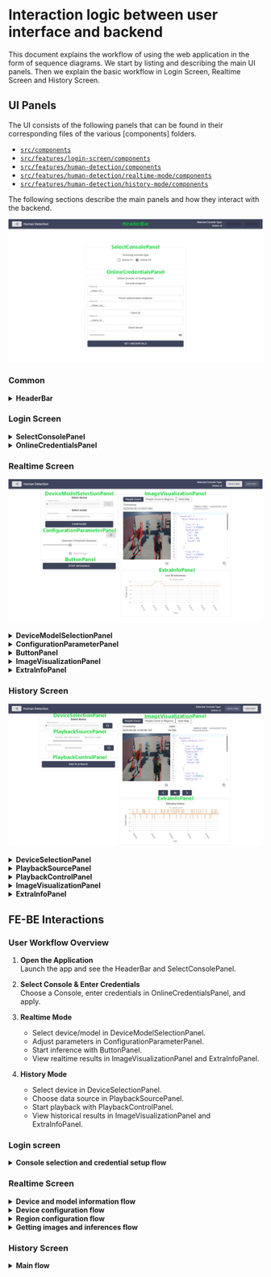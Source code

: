 # Interaction logic between user interface and backend

This document explains the workflow of using the web application in the form of sequence diagrams. We start by listing and describing the main UI panels. Then we explain the basic workflow in Login Screen, Realtime Screen and History Screen.

## UI Panels
The UI consists of the following panels that can be found in their corresponding files of the various [components] folders. 
- [`src/components`](../frontend/app/src/components/)
- [`src/features/login-screen/components`](../frontend/app/src/features/login-screen/components)
- [`src/features/human-detection/components`](../frontend/app/src/features/human-detection/components)
- [`src/features/human-detection/realtime-mode/components`](../frontend/app/src/features/human-detection/realtime-mode/components)
- [`src/features/human-detection/history-mode/components`](../frontend/app/src/features/human-detection/history-mode/components)

The following sections describe the main panels and how they interact with the backend.

![Login Screen](./media/components_login_screen.png)

### Common
<details>
<summary><b>HeaderBar</b></summary>

[`HeaderBar`](../frontend/app/src/components/HeaderBar.tsx) displays the name of the app, the selected console type, and contains buttons to switch between Realtime Screen and History Screen. It also provides a button to return to Console selection.
</details>

### Login Screen
<details>
<summary><b>SelectConsolePanel</b></summary>

[`SelectConsolePanel`](../frontend/app/src/features/login-screen/components/SelectConsolePanel.tsx) allows the user to select which Console to use, from among the listed ones.

Endpoints used by `SelectConsolePanel` and its children:
- [*Router* `/connection`](../backend/app/routers/connection.py)
  - `GET /connection`
  - `PUT /connection`
- [*Router* `/client`](../backend/app/routers/client.py)
  - `GET /client`

FE-BE interaction for this panel is implemented in:
- [*ConsoleConfiguration.tsx*](../frontend/app/src/features/login-screen/utils/ConsoleConfiguration.tsx)
</details>

<details>
<summary><b>OnlineCredentialsPanel</b></summary>

[`OnlineCredentialsPanel`](../frontend/app/src/features/login-screen/components/OnlineCredentialsPanel.tsx) allows the user to specify the configuration options required to access any type of Online Console. These options include which endpoints to use, as well as the Client credentials.

Endpoints used by `OnlineCredentialsPanel` and its children:
- [*Router* `/connection`](../backend/app/routers/connection.py)
  - `GET /connection`
  - `PUT /connection`
- [*Router* `/devices`](../backend/app/routers/device.py)
  - `GET /devices`

FE-BE interaction for this panel is implemented in:
- [*DeviceInfoFromConsole.tsx*](../frontend/app/src/utils/DeviceInfoFromConsole.tsx)
</details>

### Realtime Screen

![Realtime Screen](./media/components_realtime_screen.png)

<details>
<summary><b>DeviceModelSelectionPanel</b></summary>


[`DeviceModelSelectionPanel`](../frontend/app/src/features/human-detection/realtime-mode/components/DeviceModelSelectionPanel.tsx) allows the user to select Device and Model from those available in the selected Console. Initially, only the Device selection is enabled, and once the user has selected a Device, the Model selection is enabled as well, listing all the models in the device.

Endpoints used by `DeviceModelSelectionPanel` and its children:
- [*Router* `/devices`](../backend/app/routers/device.py)
  - `GET /devices/{device_id}`

FE-BE interaction for this panel is implemented in:
- [*DeviceInfoFromConsole.tsx*](../frontend/app/src/utils/DeviceInfoFromConsole.tsx)
</details>

<details>
<summary><b>ConfigurationParameterPanel</b></summary>

[`ConfigurationParameterPanel`](../frontend/app/src/features/human-detection/realtime-mode/components/ConfigurationParameterPanel.tsx) contains child components for displaying and adjusting the configuration parameters of the app.

Child components of `ConfigurationParameterPanel`:
  - [`DefaultSettingsPanel`](../frontend/app/src/features/human-detection/realtime-mode/components/DefaultSettingsPanel.tsx)
  - [`ExtraSettingsPanel`](../frontend/app/src/features/human-detection/realtime-mode/components/ExtraSettingsPanel.tsx)

**DefaultSettingsPanel**

This panel allows the user to visualize and edit the device configuration values using sliders and checkboxes. The list of editable values is hardcoded in the Sample Application, and it's independent of the Console selection.

This panel does not communicate with the Backend. The updates in the configuration are stored locally, and communicated to the Backend with starting inference using the [*ButtonPanel*](#buttonpanel).

**ExtraSettingsPanel**

This panel allows the user to visualize and edit the device configuration values in a JSON manner. The exact format of the configuration will depend on various factors, such as the type of Console used or the device selected.

This panel does not communicate with the Backend. The updates in the configuration are stored locally, and communicated to the Backend with starting inference using the [*ButtonPanel*](#buttonpanel).
</details>

<details>
<summary><b>ButtonPanel</b></summary>

[`ButtonPanel`](../frontend/app/src/features/human-detection/realtime-mode/components/ButtonPanel.tsx) serves to collect together buttons of *Start inference* and *Stop inference*.

Endpoints used by `ButtonPanel` and its children:
- [*Router* `/configuration`](../backend/app/routers/configuration.py):
  - `PATCH /configurations/{file_name}`
- [*Router* `/processing`](../backend/app/routers/processing.py):
  - `POST /processing/start_processing/{device_id}`
  - `POST /processing/stop_processing/{device_id}`

FE-BE interaction for this panel is implemented in:
- [*EdgeAppConfigurationFromConsole.tsx*](../frontend/app/src/utils/EdgeAppConfigurationFromConsole.tsx)
- [*ProcessingService.tsx*](../frontend/app/src/utils/ProcessingService.tsx)
</details>

<details>
<summary><b>ImageVisualizationPanel</b></summary>

[`ImageVisualizationPanel`](../frontend/app/src/features/human-detection/realtime-mode/components/ImageVisualizationPanel.tsx) visualizes the latest captured images and displays inference results according to the selected solution type.

Child components of `ImageVisualizationPanel`:
- [`SolutionTab`](../frontend/app/src/features/human-detection/components/SolutionTab.tsx)
- [`BBoxHumanoidTab`](../frontend/app/src/features/human-detection/components/BBoxHumanoidTab.tsx)
- [`Canvas`](../frontend/app/src/features/human-detection/components/Canvas.tsx)
- [`InferenceDataDisplay`](../frontend/app/src/features/human-detection/components/InferenceDataDisplay.tsx)

Endpoints used by `ImageVisualizationPanel` and its children:
- [*Router* `/processing`](../backend/app/routers/processing.py)
  - Connection to a `/processing/ws`
 
FE-BE interaction for this panel is implemented in:
- [*ImageStream.tsx*](../frontend/app/src/utils/ImageStream.tsx)
</details>

<details>
<summary><b>ExtraInfoPanel</b></summary>

[`ExtraInfoPanel`](../frontend/app/src/features/human-detection/realtime-mode/components/ExtraInfoPanel.tsx) visualizes inference data as timeseries graphs for realtime screen.

Child components of `ExtraInfoPanel`:
- [`PeopleCountPlot`](../frontend/app/src/features/human-detection/realtime-mode/components/PeopleCountPlot.tsx)
- [`PeopleCountInRegionsPlot`](../frontend/app/src/features/human-detection/realtime-mode/components/PeopleCountInRegionsPlot.tsx)
</details>

</details>

### History Screen

![History Screen](./media/components_history_screen.png)

<details>
<summary><b>DeviceSelectionPanel</b></summary>

[`DeviceSelectionPanel`](../frontend/app/src/features/human-detection/history-mode/components/DeviceSelectionPanel.tsx) allows the user to select a Device. Once the user has selected a device, subsequent panels become available.

Endpoints used by `DeviceSelectionPanel` and its children:
- [*Router* `/devices`](../backend/app/routers/device.py)
  - `GET /devices/{device_id}`

FE-BE interaction for this panel is implemented in:
- [*DeviceInfoFromConsole.tsx*](../frontend/app/src/utils/DeviceInfoFromConsole.tsx)
</details>

<details>
<summary><b>PlaybackSourcePanel</b></summary>

[`PlaybackSourcePanel`](../frontend/app/src/features/human-detection/history-mode/components/PlaybackSourcePanel.tsx) allows users to select between image-based or time-based methods for retrieving historical inference data.

Child components of `PlaybackSourcePanel`:
  - [`DirectorySelectionPanel`](../frontend/app/src/features/human-detection/history-mode/components/DirectorySelectionPanel.tsx) 
  - [`DateTimeRangePanel`](../frontend/app/src/features/human-detection/history-mode/components/DateTimeRangePanel.tsx) 

**DirectorySelectionPanel**

This panel allows the user to select an image directory based on the selected device. These selections of image data sources are stored locally and communicated to the Backend when fetching images and inferences associated with images using the PlaybackControlPanel.

Endpoints used by `DeviceSelectionPanel` and its children:
- [*Router* `/insight`](../backend/app/routers/insight.py)
  - `GET /insight/directories/{device_id}`
  
FE-BE interaction for this panel is implemented in:
- [*ImagesAndInferencesFromConsole.tsx*](../frontend/app/src/utils/ImagesAndInferencesFromConsole.tsx)


**DateTimeRangePanel**

This panel allows the user to select datetime range for configuring the metadata retrieval scope based on the selected device. These selections are stored locally and communicated to the Backend when fetching metadata using the PlaybackControlPanel.
</details>

<details>
<summary><b>PlaybackControlPanel</b></summary>

[`PlaybackControlPanel`](../frontend/app/src/features/human-detection/history-mode/components/PlaybackControlPanel.tsx) serves to collect together buttons of Start playback and Stop playback.

Endpoints used by `PlaybackControlPanel` and its children:
- [*Router* `/insight`](../backend/app/routers/insight.py)
  - `GET /insight/images_and_inferences/{device_id}/{sub_directory_name}`
  - `GET /insight/inferences/{device_id}`

FE-BE interaction for this panel is implemented in:
- [*ImagesAndInferencesFromConsole.tsx*](../frontend/app/src/utils/ImagesAndInferencesFromConsole.tsx)
</details>

<details>
<summary><b>ImageVisualizationPanel</b></summary>

[`ImageVisualizationPanel`](../frontend/app/src/features/human-detection/history-mode/components/ImageVisualizationPanel.tsx) visualizes captured images and displays inference results according to the selected solution type. Unlike the Realtime Screen, this panel shows images one by one from a batch retrieved by the PlaybackControlPanel.

Child components of `ImageVisualizationPanel`:
- [`SolutionTab`](../frontend/app/src/features/human-detection/components/SolutionTab.tsx)
- [`BBoxHumanoidTab`](../frontend/app/src/features/human-detection/components/BBoxHumanoidTab.tsx)
- [`Canvas`](../frontend/app/src/features/human-detection/components/Canvas.tsx)
- [`InferenceDataDisplay`](../frontend/app/src/features/human-detection/components/InferenceDataDisplay.tsx)
</details>

<details>
<summary><b>ExtraInfoPanel</b></summary>

[`ExtraInfoPanel`](../frontend/app/src/features/human-detection/history-mode/components/ExtraInfoPanel.tsx) visualizes inference data as timeseries graphs for history screen.

Child components of `ExtraInfoPanel`:
- [`PeopleCountPlot`](../frontend/app/src/features/human-detection/history-mode/components/PeopleCountPlot.tsx)
- [`PeopleCountInRegionsPlot`](../frontend/app/src/features/human-detection/history-mode/components/PeopleCountInRegionsPlot.tsx)
</details>

## FE-BE Interactions

### User Workflow Overview

1. **Open the Application**  
   Launch the app and see the HeaderBar and SelectConsolePanel.

2. **Select Console & Enter Credentials**  
   Choose a Console, enter credentials in OnlineCredentialsPanel, and apply.

3. **Realtime Mode**  
   - Select device/model in DeviceModelSelectionPanel.
   - Adjust parameters in ConfigurationParameterPanel.
   - Start inference with ButtonPanel.
   - View realtime results in ImageVisualizationPanel and ExtraInfoPanel.

4. **History Mode**  
   - Select device in DeviceSelectionPanel.
   - Choose data source in PlaybackSourcePanel.
   - Start playback with PlaybackControlPanel.
   - View historical results in ImageVisualizationPanel and ExtraInfoPanel.


### Login screen

<details>
<summary><b>Console selection and credential setup flow</b></summary>

This is the screen to configure the settings to connect to the selected Console project.

```mermaid
---
title:  Sequence diagram for console version selection, credential input and validation
---
sequenceDiagram
    actor U as User
    box Application
    participant F as FrontEnd
    participant B as BackEnd
    end
  U -)  +F: Goes to the app web page.
  F --) -U: Returns the Console Version Selection Screen
  U -)  +F: Selects the desired Console Version.
    F -) +B: Sets the console version using `PUT /client`.
    B --) -F: Returns ok.
    F -) +B: Requests current credentials stored in the backend using `GET /connection`.
    B --) -F: Returns current credentials or default values if none stored
    F ->> F: If error or default values are detected, check for values in local storage
  F --) -U: Returns the Credentials Screen

  opt
    Note over U, F: Providing credentials
    U -)  +F: Types in a value of Console endpoint.
    F --) -U: Renders the Credentials Screen with the Console endpoint value.
    U -)  +F: Types in a value of Portal authorization endpoint.
    F --) -U: Renders the Credentials Screen with the Portal authorization endpoint value.
    U -)  +F: Types in a value of ClientID.
    F --) -U: Renders the Credentials Screen with the ClientID value.
    U -)  +F: Types in a value of ClientSecret.
    F --) -U: Renders the Credentials Screen with the ClientSecret value (hidden).
  end

  Note over U, B: Validating credentials
  U -) +F: Presses the button "Set credentials"

  F -)  +B: Passes the credentials to the BE using `PUT /connection`.
  B --) -F: Returns ok.

  alt correct connection credentials for AITRIOS Console
  F -)  +B: Requests device list from the BE using `GET /devices`.
      B --) -F: Returns device list.
      F ->> F: Updates credentials stored in local storage
    F --) U: Renders the Main application screen.

  else errorneous connection credentials for AITRIOS Console
  F -)  +B: Requests device list from the BE using `GET /devices`.
      B --) -F: Returns error.
    F --) U: Renders the Credentials screen marking the provided credentials as erroneous.
  end
  deactivate F
```
</details>


### Realtime Screen

<details>
<summary><b>Device and model information flow</b></summary>

This sections describes the flow of information to select the console, device, model and edge application to use. These interactions are contained in the [`DeviceModelSelectionPanel`](../frontend/app/src/features/human-detection/realtime-mode/components/DeviceModelSelectionPanel.tsx) and its components. Once the user selects a console and sets the credentials, this panel allows them to select a device and a model previously deployed on this device. Once the selection is accepted, the application fetches an image and the device configuration, and displays them in the `ImageVisualizationPanel` and `ConfigurationParameterPanel` respectively.

Child components of `DeviceModelSelectionPanel`:
- [*ApplySelection.tsx*](../frontend/app/src/features/human-detection/realtime-mode/components/ApplySelection.tsx)
- [*DeviceSelector.tsx*](../frontend/app/src/features/human-detection/realtime-mode/components/DeviceSelector.tsx)
- [*ModelSelector.tsx*](../frontend/app/src/features/human-detection/realtime-mode/components/ModelSelector.tsx)

Endpoints used by `DeviceModelSelectionPanel` and its children:
- [*Router* `/device`](../backend/app/routers/device.py)
  - `GET /devices/`
  - `GET /devices/{device_id}`
- [*Router* `/configuration`](../backend/app/routers/configuration.py)
  - `GET /configurations/{device_id}`
- [*Router* `/processing`](../backend/app/routers/processing.py)
  - `GET /processing/image/{device_id}`

FE-BE interaction is implemented in:
- [*DeviceInfoFromConsole.tsx*](../frontend/app/src/utils/DeviceInfoFromConsole.tsx)
- [*EdgeAppConfigurationFromConsole.tsx*](../frontend/app/src/utils/EdgeAppConfigurationFromConsole.tsx)
- [*GetImageFromConsole.tsx*](../frontend/app/src/utils/GetImageFromConsole.tsx)


```mermaid
---
title: Device and model information flow
---
sequenceDiagram
    actor U as User
    box Application
    participant F as FrontEnd
    participant B as BackEnd
    end
    U ->>+ F: Clicks "Set Credentials"
    F -) +B: «DeviceModelSelectionPanel» calls «GET /devices»
    B --) -F: Return a list of available devices
  F --) -U: Renders the list of all available devices <br> Renders a disabled dropdown for model selection

  U -)  +F: Select a device
    F -) +B: «DeviceSelector» calls «GET /devices/{device_id}»
  F --) -U: Enables choosing a model with  the «ModelSelector» component
  B --) -F: Returns a list of models available on the device
  activate F
  F --) U: Rerenders a «ModelSelector» component with updated list of models on device
  deactivate F

  U -)  +F: Select a model from a drop-down menu of a «ModelSelector» component
  F --) -U: Enables «Apply» button

  U -)  +F: Clicks  «Apply»  button
    F -) +B: ApplySelection component requests calls «GET /processing/image/{device_id}» <br> for a representative image
    F -) +B: ApplySelection component calls «GET /configurations/{device_id}»
  activate F
    B --) -F: Returns device configuration
    F --) -U: Renders a «ConfigurationParameterPanel» with parameter values<br>from the obtained configuration info or default values if no configuration is present
  deactivate F
  activate F
    B --) -F: Returns a representative image
    F --) U: reference images with inference results <br> drawn according to the rendering method for each data type.
  deactivate F

```
</details>

<details>
<summary><b>Device configuration flow</b></summary>



This sections describes the flow to interact with the Device/Application configurations. These interactions are contained in the [`ConfigurationParameterPanel`](../frontend/app/src/features/human-detection/realtime-mode/components/ConfigurationParameterPanel.tsx). This panel displays the configuration parameters of an Edge Application that a user can change from UI, which includes sliders and checkboxes for some of the parameters. All the changes performed on this panel are stored in the Frontend and are only passed to the Backend upon pressing the button "Start Inference" in the `ButtonPanel`.

This panel is first rendered with the default values and is blocked for change while the application is receiving and parsing the device configuration information. Upon its completion, the components are rendered again with the values obtained, and only then the frontend enables modifying its values.

Child components of `ConfigurationParameterPanel`:
- [*CustomCheckBox.tsx*](../frontend/app/src/components/CustomCheckBox.tsx)
- [*CustomSlider.tsx*](../frontend/app/src/components/CustomSlider.tsx)


```mermaid
---
title: Device configuration flow
---
sequenceDiagram
    actor U as User
    box Application
    participant F as FrontEnd
    participant B as BackEnd
    end

  U -)  +F: Clicks  «Apply»  button
    F -) +B: «ApplySelection» component requests the device configuration information <br> using a «GET /configurations/{device_id}» endpoint
  F --) -U: Renders a «ConfigurationParameterPanel» with default parameter values
    B --) -F: Returns configuration information
  activate F
  F --) U: Renders a «ConfigurationParameterPanel» with parameter values<br>from the obtained configuration information
  deactivate F

  U -) +F: Updates sliders, value fields or a checkbox
    F --) F: Updates internal representation of selected configuration parameters
  F --) -U: Renders correct representation of the value in all the relevant components

  U -) +F: Selects the icon of a gear in the parameters configuration section
  F --) -U: Renders the «ExtraSettingsPanel» with the device configuration displayed in JSON format <br> Enables «Apply» button

  U -)  +F: Adjusts configuration in JSON files and clicks on «Apply»
    F --) F: Updates internal representation of selected configuration parameters
  F --) -U: Renders «ConfigurationParameterPanel» again <br> Shows updated values in all the relevant components

  U -) +F: Clicks the «Start Inference» button in the «ButtonPanel»
    opt Configuration parameters differ from the previous ones
      F -) +B: «handleStartInference» in «ButtonPanel» checks configuration <br> and calls «PATCH /configurations/{device_id}/{configuration_id}»
      B --) -F: Response
    end

    F -) +B: «handleStartInference» in «ButtonPanel» calls «POST /processing/start_processing/{device_id}»
    B --) -F: Response
    F --) F: Enables receiving images and inference results through a web socket <br>Draws inference results in «ImageVisualizationPanel»
  F --) -U: Replaces «Start Inference» button with «Stop Inference» button
```
</details>


<details>
<summary><b>Region configuration flow</b></summary>

This section describes the flow for interacting with Region settings when using the "People Count in Regions" feature. These interactions are contained in the [`RegionSelectionPanel`](../frontend/app/src/features/human-detection/components/RegionSelectionPanel.tsx). The sequence diagram below illustrates the process:

- initial loading of settings files
- configuration of regions through the GUI
- saving changes to settings files
- processing inference data based on configuration files in the backend

Endpoints used by `RegionSelectionPanel` and their children:
- [*Router* `/app-config`](../backend/app/routers/app_config.py)
  - `GET /app-config/`
  - `PATCH /app-config/`

```mermaid
---
title: Region configuration flow
---
sequenceDiagram
    actor U as User
    box Application
    participant F as Frontend
    participant B as Backend
    end
    
    U -) +F: Login
    F -) +B: Automatically fetch configuration file (GET /app-config/)
    B --) -F: Return initial configuration values
    F --) -U: Display initial regions

    U -) +F: Configure regions using «RegionSelectionPanel»
    F --) F: Update context values for selected regions
    U -) F: Press "ACCEPT REGION" button
    F -) +B: Send region data (PATCH /app-config/regions)
    B --) B: Update region information in configuration file
    B --) -F: Update successful response

    U -) +F: "Start Inference"
    F -) +B: Start inference /start_processing/
    B --) B: Load latest configuration values
    activate B
    B --) B: Retrieve data from Console
    B --) B: People count in selected regions
    deactivate B
    B --) -F: Send processed data
    F --) -U: Visualize people count in regions
```
</details>


<details>
<summary><b>Getting images and inferences flow</b></summary>

```mermaid
---
title: Getting images and inferences flow
---
sequenceDiagram
    actor U as User
    box Application
    participant F as FrontEnd
    participant B as BackEnd
    end
    U ->>+ F: Click «Start Inference»
    F ->>+ B: «ButtonPanel» calls «POST /processing/start_processing/{device_id}»
    B -->>- F: Response
    F -->>- U: Show inference running state

    loop Inference running
        B -->> F: Send images & inference results (WebSocket /processing/ws)
        F -->> U: Render images and inference results in «ImageVisualizationPanel»
    end

    U ->>+ F: Click «Stop Inference»
    F ->>+ B: Stop inference calls «POST /processing/stop_processing/{device_id}»
    B -->>- F: Response
    F -->>- U: Show stopped state, display last result
```

</details>


### History Screen

<details>
<summary><b>Main flow</b></summary>

This section describes the flow of information for fetching historical inference data by selecting image folders (IMAGES AND METADATA) or by selecting datetime ranges (METADATA ONLY). These interactions are contained in the [`PlaybackSourcePanel`](../frontend/app/src/features/human-detection/history-mode/components/PlaybackSourcePanel.tsx) and its components. Once the selection is accepted, the application fetches an images and inference results, and displays them in the [`ImageVisualizationPanel`](../frontend/app/src/features/human-detection/history-mode/components/ImageVisualizationPanel.tsx).

Child components of `PlaybackSourcePanel`:
- [`DirectorySelectionPanel`](../frontend/app/src/features/human-detection/history-mode/components/DirectorySelectionPanel.tsx)
  - [`DirectorySelector`](../frontend/app/src/features/human-detection/history-mode/components/DirectorySelector.tsx) 
- [`DateTimeRangePanel`](../frontend/app/src/features/human-detection/history-mode/components/DateTimeRangePanel.tsx) 

Endpoints used by `DeviceSelectionPanel`, `PlaybackSourcePanel`, `PlaybackControlPanel` and their children:
- [*Router* `/device`](../backend/app/routers/device.py)
  - `GET /devices/`
- [*Router* `/insight`](../backend/app/routers/insight.py)
  - `GET /insight/directories/{device_id}`

- [*Router* `/insight`](../backend/app/routers/insight.py)
  - `GET /insight/images_and_inferences/{device_id}/{sub_directory_name}`
  - `GET /insight/inferences/{device_id}`

FE-BE interaction is implemented in:
- [*DeviceInfoFromConsole.tsx*](../frontend/app/src/utils/DeviceInfoFromConsole.tsx)
- [*ImagesAndInferencesFromConsole.tsx*](../frontend/app/src/utils/ImagesAndInferencesFromConsole.tsx)

```mermaid
---
title: Main flow in History Screen
---
sequenceDiagram
    actor U as User
    box Application
    participant F as FrontEnd
    participant B as BackEnd
    end

    U ->>+ F: Select «HISTORY» on «HeaderBar»
    F ->>+ B: «DeviceSelectionPanel» requests devices (GET /devices)
    B -->>- F: Return list of devices
    F -->>- U: Render device list

    U ->>+ F: Select a device
    F ->>+ B: «DeviceSelector» requests directories (GET /insight/directories/{device_id})
    B -->>- F: Return list of directories
    F -->>- U: Render directory list, enable source type selection

    U ->>+ F: Select source type («IMAGES AND METADATA» or «METADATA ONLY»)
    alt IMAGES AND METADATA
        F -->> U: Render «DirectorySelectionPanel»
        U ->>+ F: Select a directory in «DirectorySelector»
    else METADATA ONLY
        F -->> U: Render «DateTimeRangePanel»
        U ->>+ F: Select datetime range
    end
    F -->> F: Update context values

    U ->>+ F: Click "Start Playback" in «PlaybackControlPanel»
    alt IMAGES AND METADATA
        F ->>+ B: Fetch images & inferences <br> (GET /insight/images_and_inferences/{device_id}/{sub_directory_name})
        B -->>- F: Return images & inferences batch
        F -->>- U: Render images and inference results in «ImageVisualizationPanel»
    else METADATA ONLY
        F ->>+ B: Fetch inferences <br> (GET /insight/inferences/{device_id}?from_datetime=...&to_datetime=...)
        B -->>- F: Return inferences batch
        F -->>- U: Render inference results in «ImageVisualizationPanel»
    end

    U ->>+ F: Navigate/playback inference and images
    F -->>- U: Update displayed snapshot result
```

</details>